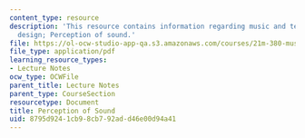 ```yaml
---
content_type: resource
description: 'This resource contains information regarding music and technology: Sound
  design; Perception of sound.'
file: https://ol-ocw-studio-app-qa.s3.amazonaws.com/courses/21m-380-music-and-technology-sound-design-spring-2016/8795d9241cb98cb792add46e00d94a41_MIT21M_380S16_Lec07.pdf
file_type: application/pdf
learning_resource_types:
- Lecture Notes
ocw_type: OCWFile
parent_title: Lecture Notes
parent_type: CourseSection
resourcetype: Document
title: Perception of Sound
uid: 8795d924-1cb9-8cb7-92ad-d46e00d94a41
---
```

